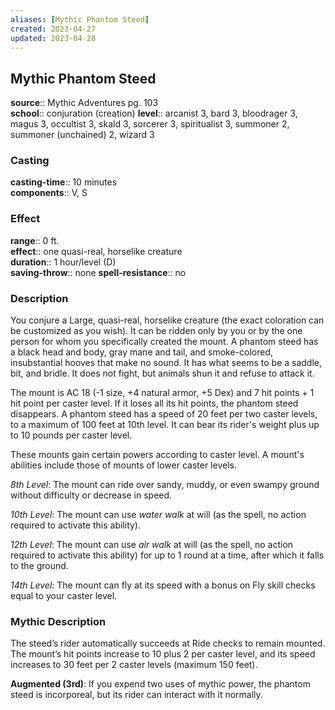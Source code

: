 ```yaml
---
aliases: [Mythic Phantom Steed]
created: 2023-04-27
updated: 2023-04-28
---
```


## Mythic Phantom Steed

**source**:: Mythic Adventures pg. 103  
**school**:: conjuration (creation)
**level**:: arcanist 3, bard 3, bloodrager 3, magus 3, occultist 3, skald 3, sorcerer 3, spiritualist 3, summoner 2, summoner (unchained) 2, wizard 3

### Casting

**casting-time**:: 10 minutes  
**components**:: V, S

### Effect

**range**:: 0 ft.  
**effect**:: one quasi-real, horselike creature  
**duration**:: 1 hour/level (D)  
**saving-throw**:: none
**spell-resistance**:: no

### Description

You conjure a Large, quasi-real, horselike creature (the exact coloration can be customized as you wish). It can be ridden only by you or by the one person for whom you specifically created the mount. A phantom steed has a black head and body, gray mane and tail, and smoke-colored, insubstantial hooves that make no sound. It has what seems to be a saddle, bit, and bridle. It does not fight, but animals shun it and refuse to attack it.  
  
The mount is AC 18 (-1 size, +4 natural armor, +5 Dex) and 7 hit points + 1 hit point per caster level. If it loses all its hit points, the phantom steed disappears. A phantom steed has a speed of 20 feet per two caster levels, to a maximum of 100 feet at 10th level. It can bear its rider's weight plus up to 10 pounds per caster level.  
  
These mounts gain certain powers according to caster level. A mount's abilities include those of mounts of lower caster levels.  
  
*8th Level*: The mount can ride over sandy, muddy, or even swampy ground without difficulty or decrease in speed.  
  
*10th Level*: The mount can use *water walk* at will (as the spell, no action required to activate this ability).  
  
*12th Level*: The mount can use *air walk* at will (as the spell, no action required to activate this ability) for up to 1 round at a time, after which it falls to the ground.  
  
*14th Level*: The mount can fly at its speed with a bonus on Fly skill checks equal to your caster level.

### Mythic Description

The steed’s rider automatically succeeds at Ride checks to remain mounted. The mount’s hit points increase to 10 plus 2 per caster level, and its speed increases to 30 feet per 2 caster levels (maximum 150 feet).  
  
**Augmented (3rd)**: If you expend two uses of mythic power, the phantom steed is incorporeal, but its rider can interact with it normally.
